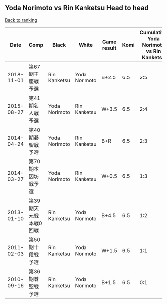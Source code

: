 ## Yoda Norimoto vs Rin Kanketsu Head to head

[Back to ranking](../../index.md)




| **Date** | **Comp** | **Black** | **White** | **Game result** | **Komi** | **Cumulative Yoda Norimoto vs Rin Kanketsu** | **Yoda Norimoto streak** | **Rin Kanketsu streak** | 
| --- | --- | --- | --- | --- | --- | --- | --- | --- |
| 2018-11-01 | 第67期王座戦予選 | Rin Kanketsu | Yoda Norimoto | B+2.5 | 6.5 | 2:5 | 0 | 2 | 
| 2015-08-27 | 第41期名人戦予選 | Yoda Norimoto | Rin Kanketsu | W+3.5 | 6.5 | 2:4 | 0 | 1 | 
| 2014-04-24 | 第40期碁聖戦予選 | Yoda Norimoto | Rin Kanketsu | B+R | 6.5 | 2:3 | 1 | 0 | 
| 2014-03-27 | 第70期本因坊戦予選 | Yoda Norimoto | Rin Kanketsu | W+0.5 | 6.5 | 1:3 | 0 | 2 | 
| 2013-01-10 | 第39期天元戦本戦0回戦 | Rin Kanketsu | Yoda Norimoto | B+4.5 | 6.5 | 1:2 | 0 | 1 | 
| 2011-02-03 | 第50期十段戦予選 | Rin Kanketsu | Yoda Norimoto | W+1.5 | 6.5 | 1:1 | 1 | 0 | 
| 2010-09-16 | 第36期碁聖戦予選 | Rin Kanketsu | Yoda Norimoto | B+1.5 | 6.5 | 0:1 | 0 | 1 |




